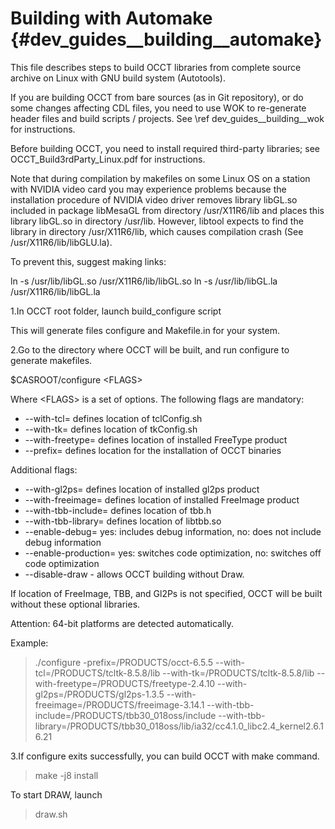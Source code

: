 Building with Automake {#dev_guides__building__automake}
======================

This file describes steps to build OCCT libraries from complete source
archive on Linux with GNU build system (Autotools).

If you are building OCCT from bare sources (as in Git repository), or do some 
changes affecting CDL files, you need to use WOK to re-generate header files
and build scripts / projects. See \ref dev_guides__building__wok for instructions.

Before building OCCT, you need to install required third-party libraries; see
OCCT_Build3rdParty_Linux.pdf for instructions.

Note that during compilation by makefiles on some Linux OS on a station with 
NVIDIA video card you may experience problems because the installation 
procedure of NVIDIA video driver removes library libGL.so included in package 
libMesaGL from directory /usr/X11R6/lib and places this library libGL.so in 
directory /usr/lib. However, libtool expects to find the library in directory 
/usr/X11R6/lib, which causes compilation crash (See /usr/X11R6/lib/libGLU.la). 

To prevent this, suggest making links: 

 ln -s /usr/lib/libGL.so /usr/X11R6/lib/libGL.so 
 ln -s /usr/lib/libGL.la /usr/X11R6/lib/libGL.la 

  1.In OCCT root folder, launch build_configure script 

   This will generate files configure and Makefile.in for your system.

  2.Go to the directory where OCCT will be built, and run configure to generate
   makefiles.

   $CASROOT/configure \<FLAGS\>

   Where \<FLAGS\> is a set of options.
   The following flags are mandatory:

   * --with-tcl=  defines location of tclConfig.sh
   * --with-tk=  defines location of tkConfig.sh
   * --with-freetype=  defines location of installed FreeType product
   * --prefix= defines location for the installation of OCCT binaries

   Additional flags:

   * --with-gl2ps=  defines location of installed gl2ps product
   * --with-freeimage=  defines location of installed FreeImage product
   * --with-tbb-include= defines location of tbb.h
   * --with-tbb-library=  defines location of libtbb.so
   * --enable-debug=       yes: includes debug information, no: does not include debug information
   * --enable-production=   yes: switches code optimization, no: switches off code optimization
   * --disable-draw - allows OCCT building without Draw.

   If location of FreeImage, TBB, and Gl2Ps is not specified, OCCT will be
   built without these optional libraries.

   
   Attention: 64-bit platforms are detected automatically.

   Example:

   > ./configure -prefix=/PRODUCTS/occt-6.5.5 --with-tcl=/PRODUCTS/tcltk-8.5.8/lib --with-tk=/PRODUCTS/tcltk-8.5.8/lib --with-freetype=/PRODUCTS/freetype-2.4.10 --with-gl2ps=/PRODUCTS/gl2ps-1.3.5 --with-freeimage=/PRODUCTS/freeimage-3.14.1 --with-tbb-include=/PRODUCTS/tbb30_018oss/include --with-tbb-library=/PRODUCTS/tbb30_018oss/lib/ia32/cc4.1.0_libc2.4_kernel2.6.16.21

  3.If configure exits successfully, you can build OCCT with make command.

   > make -j8 install

To start DRAW, launch

   > draw.sh
